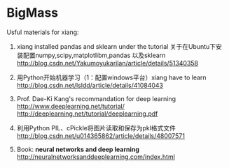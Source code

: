 # BigMass
Usful materials for xiang:

1. xiang installed pandas and sklearn under the tutorial
关于在Ubuntu下安装配置numpy,scipy,matplotlibm,pandas 以及sklearn
http://blog.csdn.net/Yakumoyukarilan/article/details/51340358

2. 用Python开始机器学习（1：配置windows平台）xiang have to learn
http://blog.csdn.net/lsldd/article/details/41084043

3. Prof. Dae-Ki Kang's recommandation for deep learning
http://www.deeplearning.net/tutorial/
http://deeplearning.net/tutorial/deeplearning.pdf

4. 利用Python PIL、cPickle将图片读取和保存为pkl格式文件
http://blog.csdn.net/u014365862/article/details/48007571

5. Book: __neural networks and deep learning__
http://neuralnetworksanddeeplearning.com/index.html
